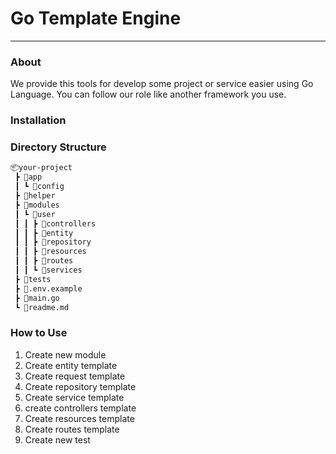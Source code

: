 # Go Template Engine

--------------------

### About
We provide this tools for develop some project or service easier using Go Language. You can follow our role like another framework you use. 

### Installation

### Directory Structure

```bash
📦your-project
 ┣ 📂app
 ┃ ┗ 📂config
 ┣ 📂helper
 ┣ 📂modules
 ┃ ┗ 📂user
 ┃ ┃ ┣ 📂controllers
 ┃ ┃ ┣ 📂entity
 ┃ ┃ ┣ 📂repository
 ┃ ┃ ┣ 📂resources
 ┃ ┃ ┣ 📂routes
 ┃ ┃ ┗ 📂services
 ┣ 📂tests
 ┣ 📜.env.example
 ┣ 📜main.go
 ┗ 📜readme.md
 ```

### How to Use

1. Create new module
2. Create entity template
3. Create request template
4. Create repository template
5. Create service template
6. create controllers template
7. Create resources template
8. Create routes template
9. Create new test
